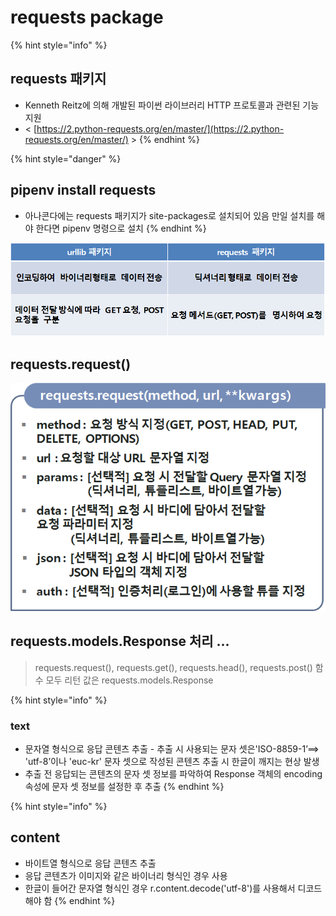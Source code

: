 # requests package

{% hint style="info" %}
## requests 패키지

* Kenneth Reitz에 의해 개발된 파이썬 라이브러리 HTTP 프로토콜과 관련된 기능 지원
* &lt; [https://2.python-requests.org/en/master/](https://2.python-requests.org/en/master/) &gt;
{% endhint %}

{% hint style="danger" %}
## pipenv install requests

* 아나콘다에는 requests 패키지가 site-packages로 설치되어 있음 만일 설치를 해야 한다면 pipenv 명령으로 설치
{% endhint %}

![](../../.gitbook/assets/image%20%28231%29.png)

## requests.request\(\)

![](../../.gitbook/assets/image%20%28230%29.png)

## requests.models.Response 처리 ...

> requests.request\(\), requests.get\(\), requests.head\(\), requests.post\(\) 함수 모두 리턴 값은 requests.models.Response

{% hint style="info" %}
### text

* 문자열 형식으로 응답 콘텐츠 추출 - 추출 시 사용되는 문자 셋은'ISO-8859-1’==&gt; 'utf-8’이나  'euc-kr' 문자 셋으로 작성된 콘텐츠  추출 시 한글이 깨지는 현상 발생
* 추출 전 응답되는 콘텐츠의 문자 셋  정보를 파악하여 Response 객체의  encoding 속성에 문자 셋 정보를  설정한 후 추출
{% endhint %}

{% hint style="info" %}
## content

* 바이트열 형식으로 응답 콘텐츠 추출 
* 응답 콘텐츠가 이미지와 같은 바이너리 형식인 경우 사용 
* 한글이 들어간 문자열 형식인 경우 r.content.decode\('utf-8'\)를 사용해서 디코드 해야 함
{% endhint %}

